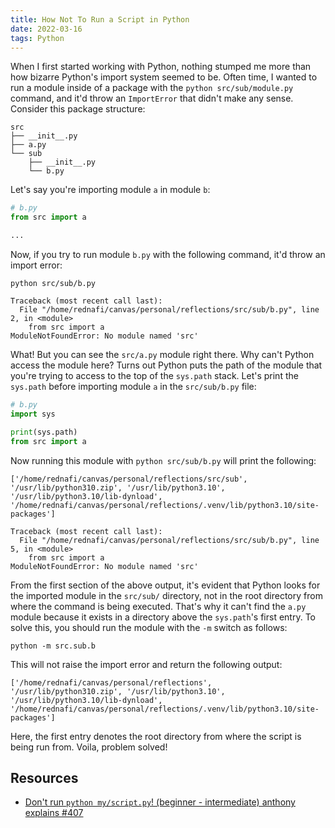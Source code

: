 ```yaml
---
title: How Not To Run a Script in Python
date: 2022-03-16
tags: Python
---
```


When I first started working with Python, nothing stumped me more than how bizarre Python's import system seemed to be. Often time, I wanted to run a module inside of a package with the `python src/sub/module.py` command, and it'd throw an `ImportError` that didn't make any sense. Consider this package structure:

```
src
├── __init__.py
├── a.py
└── sub
    ├── __init__.py
    └── b.py
```

Let's say you're importing module `a` in module `b`:

```python
# b.py
from src import a

...
```

Now, if you try to run module `b.py` with the following command, it'd throw an import error:

```
python src/sub/b.py
```

```
Traceback (most recent call last):
  File "/home/rednafi/canvas/personal/reflections/src/sub/b.py", line 2, in <module>
    from src import a
ModuleNotFoundError: No module named 'src'
```

What! But you can see the `src/a.py` module right there. Why can't Python access the module here? Turns out Python puts the path of the module that you're trying to access to the top of the `sys.path` stack. Let's print the `sys.path` before importing module `a` in the `src/sub/b.py` file:

```python
# b.py
import sys

print(sys.path)
from src import a
```

Now running this module with `python src/sub/b.py` will print the following:

```
['/home/rednafi/canvas/personal/reflections/src/sub', '/usr/lib/python310.zip', '/usr/lib/python3.10', '/usr/lib/python3.10/lib-dynload', '/home/rednafi/canvas/personal/reflections/.venv/lib/python3.10/site-packages']

Traceback (most recent call last):
  File "/home/rednafi/canvas/personal/reflections/src/sub/b.py", line 5, in <module>
    from src import a
ModuleNotFoundError: No module named 'src'
```

From the first section of the above output, it's evident that Python looks for the imported module in the `src/sub/` directory, not in the root directory from where the command is being executed. That's why it can't find the `a.py` module because it exists in a directory above the `sys.path`'s first entry. To solve this, you should run the module with the `-m` switch as follows:

```
python -m src.sub.b
```

This will not raise the import error and return the following output:

```
['/home/rednafi/canvas/personal/reflections', '/usr/lib/python310.zip', '/usr/lib/python3.10', '/usr/lib/python3.10/lib-dynload', '/home/rednafi/canvas/personal/reflections/.venv/lib/python3.10/site-packages']
```

Here, the first entry denotes the root directory from where the script is being run from. Voila, problem solved!

## Resources

* [Don't run `python my/script.py`! (beginner - intermediate) anthony explains #407](https://www.youtube.com/watch?v=hgCVIa5qQhM)
